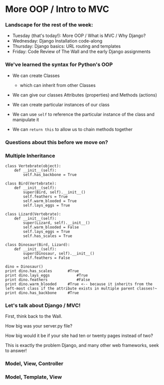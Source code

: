 # More OOP / Intro to MVC

### Landscape for the rest of the week:
- Tuesday (that's today!): More OOP / What is MVC / Why Django?
- Wednesday: Django Installation code-along
- Thursday: Django basics: URL routing and templates
- Friday: Code Review of The Wall and the early Django assignments

### We've learned the syntax for Python's OOP

- We can create Classes
	- which can inherit from other Classes

- We can give our classes Attributes (properties) and Methods (actions)

- We can create particular instances of our class

- We can use `self` to reference the particular instance of the class and manipulate it

- We can `return this` to allow us to chain methods together

### Questions about this before we move on?

### Multiple Inheritance

```
class Vertebrate(object):
	def __init__(self):
		self.has_backbone = True

class Bird(Vertebrate):
	def __init__(self):
		super(Bird, self).__init__()
		self.feathers = True
		self.warm_blooded = True
		self.lays_eggs = True

class Lizard(Vertebrate):
	def __init__(self):
		super(Lizard, self).__init__()
		self.warm_blooded = False
		self.lays_eggs = True
		self.has_scales = True

class Dinosaur(Bird, Lizard):
	def __init__(self):
		super(Dinosaur, self).__init__()
		self.feathers = False

dino = Dinosaur()
print dino.has_scales 		#True
print dino.lays_eggs 			#True
print dino.feathers 			#False
print dino.warm_blooded 	#True <-- because it inherits from the left-most class if the attribute exists in multiple parent classes!~
print dino.has_backbone		#True

```

### Let's talk about Django / MVC!

First, think back to the Wall.

How big was your server.py file?

How big would it be if your site had ten or twenty pages instead of two?

This is exactly the problem Django, and many other web frameworks, seek to answer!


### Model, View, Controller
### Model, Template, View

